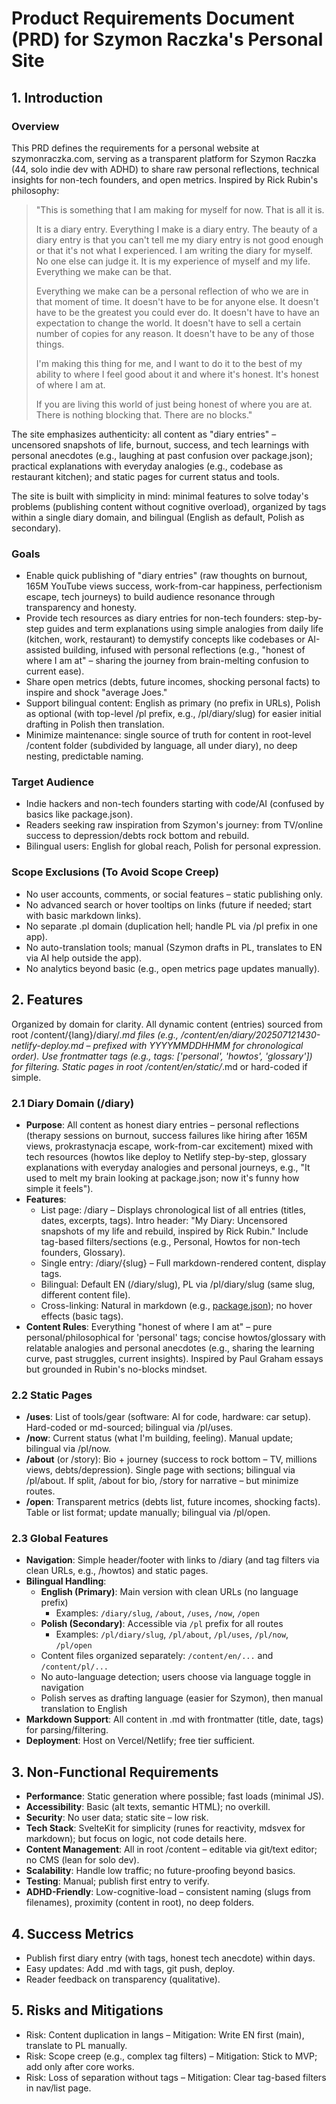 # Product Requirements Document (PRD) for Szymon Raczka's Personal Site

## 1. Introduction

### Overview

This PRD defines the requirements for a personal website at szymonraczka.com, serving as a transparent platform for Szymon Raczka (44, solo indie dev with ADHD) to share raw personal reflections, technical insights for non-tech founders, and open metrics. Inspired by Rick Rubin's philosophy:

> "This is something that I am making for myself for now. That is all it is.
>
> It is a diary entry. Everything I make is a diary entry. The beauty of a diary entry is that you can't tell me my diary entry is not good enough or that it's not what I experienced. I am writing the diary for myself. No one else can judge it. It is my experience of myself and my life. Everything we make can be that.
>
> Everything we make can be a personal reflection of who we are in that moment of time. It doesn't have to be for anyone else. It doesn't have to be the greatest you could ever do. It doesn't have to have an expectation to change the world. It doesn't have to sell a certain number of copies for any reason. It doesn't have to be any of those things.
>
> I'm making this thing for me, and I want to do it to the best of my ability to where I feel good about it and where it's honest. It's honest of where I am at.
>
> If you are living this world of just being honest of where you are at. There is nothing blocking that. There are no blocks."

The site emphasizes authenticity: all content as "diary entries" – uncensored snapshots of life, burnout, success, and tech learnings with personal anecdotes (e.g., laughing at past confusion over package.json); practical explanations with everyday analogies (e.g., codebase as restaurant kitchen); and static pages for current status and tools.

The site is built with simplicity in mind: minimal features to solve today's problems (publishing content without cognitive overload), organized by tags within a single diary domain, and bilingual (English as default, Polish as secondary).

### Goals

- Enable quick publishing of "diary entries" (raw thoughts on burnout, 165M YouTube views success, work-from-car happiness, perfectionism escape, tech journeys) to build audience resonance through transparency and honesty.
- Provide tech resources as diary entries for non-tech founders: step-by-step guides and term explanations using simple analogies from daily life (kitchen, work, restaurant) to demystify concepts like codebases or AI-assisted building, infused with personal reflections (e.g., "honest of where I am at" – sharing the journey from brain-melting confusion to current ease).
- Share open metrics (debts, future incomes, shocking personal facts) to inspire and shock "average Joes."
- Support bilingual content: English as primary (no prefix in URLs), Polish as optional (with top-level /pl prefix, e.g., /pl/diary/slug) for easier initial drafting in Polish then translation.
- Minimize maintenance: single source of truth for content in root-level /content folder (subdivided by language, all under diary), no deep nesting, predictable naming.

### Target Audience

- Indie hackers and non-tech founders starting with code/AI (confused by basics like package.json).
- Readers seeking raw inspiration from Szymon's journey: from TV/online success to depression/debts rock bottom and rebuild.
- Bilingual users: English for global reach, Polish for personal expression.

### Scope Exclusions (To Avoid Scope Creep)

- No user accounts, comments, or social features – static publishing only.
- No advanced search or hover tooltips on links (future if needed; start with basic markdown links).
- No separate .pl domain (duplication hell; handle PL via /pl prefix in one app).
- No auto-translation tools; manual (Szymon drafts in PL, translates to EN via AI help outside the app).
- No analytics beyond basic (e.g., open metrics page updates manually).

## 2. Features

Organized by domain for clarity. All dynamic content (entries) sourced from root /content/{lang}/diary/_.md files (e.g., /content/en/diary/202507121430-netlify-deploy.md – prefixed with YYYYMMDDHHMM for chronological order). Use frontmatter tags (e.g., tags: ['personal', 'howtos', 'glossary']) for filtering. Static pages in root /content/en/static/_.md or hard-coded if simple.

### 2.1 Diary Domain (/diary)

- **Purpose**: All content as honest diary entries – personal reflections (therapy sessions on burnout, success failures like hiring after 165M views, prokrastynacja escape, work-from-car excitement) mixed with tech resources (howtos like deploy to Netlify step-by-step, glossary explanations with everyday analogies and personal journeys, e.g., "It used to melt my brain looking at package.json; now it's funny how simple it feels").
- **Features**:
  - List page: /diary – Displays chronological list of all entries (titles, dates, excerpts, tags). Intro header: "My Diary: Uncensored snapshots of my life and rebuild, inspired by Rick Rubin." Include tag-based filters/sections (e.g., Personal, Howtos for non-tech founders, Glossary).
  - Single entry: /diary/{slug} – Full markdown-rendered content, display tags.
  - Bilingual: Default EN (/diary/slug), PL via /pl/diary/slug (same slug, different content file).
  - Cross-linking: Natural in markdown (e.g., [package.json](/diary/glossary-package-json)); no hover effects (basic <a> tags).
- **Content Rules**: Everything "honest of where I am at" – pure personal/philosophical for 'personal' tags; concise howtos/glossary with relatable analogies and personal anecdotes (e.g., sharing the learning curve, past struggles, current insights). Inspired by Paul Graham essays but grounded in Rubin's no-blocks mindset.

### 2.2 Static Pages

- **/uses**: List of tools/gear (software: AI for code, hardware: car setup). Hard-coded or md-sourced; bilingual via /pl/uses.
- **/now**: Current status (what I'm building, feeling). Manual update; bilingual via /pl/now.
- **/about** (or /story): Bio + journey (success to rock bottom – TV, millions views, debts/depression). Single page with sections; bilingual via /pl/about. If split, /about for bio, /story for narrative – but minimize routes.
- **/open**: Transparent metrics (debts list, future incomes, shocking facts). Table or list format; update manually; bilingual via /pl/open.

### 2.3 Global Features

- **Navigation**: Simple header/footer with links to /diary (and tag filters via clean URLs, e.g., /howtos) and static pages.
- **Bilingual Handling**:
  - **English (Primary)**: Main version with clean URLs (no language prefix)
    - Examples: `/diary/slug`, `/about`, `/uses`, `/now`, `/open`
  - **Polish (Secondary)**: Accessible via `/pl` prefix for all routes
    - Examples: `/pl/diary/slug`, `/pl/about`, `/pl/uses`, `/pl/now`, `/pl/open`
  - Content files organized separately: `/content/en/...` and `/content/pl/...`
  - No auto-language detection; users choose via language toggle in navigation
  - Polish serves as drafting language (easier for Szymon), then manual translation to English
- **Markdown Support**: All content in .md with frontmatter (title, date, tags) for parsing/filtering.
- **Deployment**: Host on Vercel/Netlify; free tier sufficient.

## 3. Non-Functional Requirements

- **Performance**: Static generation where possible; fast loads (minimal JS).
- **Accessibility**: Basic (alt texts, semantic HTML); no overkill.
- **Security**: No user data; static site – low risk.
- **Tech Stack**: SvelteKit for simplicity (runes for reactivity, mdsvex for markdown); but focus on logic, not code details here.
- **Content Management**: All in root /content – editable via git/text editor; no CMS (lean for solo dev).
- **Scalability**: Handle low traffic; no future-proofing beyond basics.
- **Testing**: Manual; publish first entry to verify.
- **ADHD-Friendly**: Low-cognitive-load – consistent naming (slugs from filenames), proximity (content in root), no deep folders.

## 4. Success Metrics

- Publish first diary entry (with tags, honest tech anecdote) within days.
- Easy updates: Add .md with tags, git push, deploy.
- Reader feedback on transparency (qualitative).

## 5. Risks and Mitigations

- Risk: Content duplication in langs – Mitigation: Write EN first (main), translate to PL manually.
- Risk: Scope creep (e.g., complex tag filters) – Mitigation: Stick to MVP; add only after core works.
- Risk: Loss of separation without tags – Mitigation: Clear tag-based filters in nav/list page.
